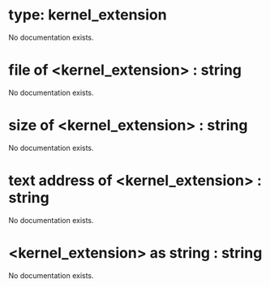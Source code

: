 # type: kernel_extension

No documentation exists.

# file of &lt;kernel_extension&gt; : string

No documentation exists.

# size of &lt;kernel_extension&gt; : string

No documentation exists.

# text address of &lt;kernel_extension&gt; : string

No documentation exists.

# &lt;kernel_extension&gt; as string : string

No documentation exists.
